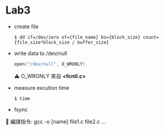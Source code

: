 # Lab3

* create file
  ```linux
  $ dd if=/dev/zero of={file_name} bs={block_size} count={file_size*block_size / buffer_size}
  ```

* write data to /dev/null
  ```c
  open("/dev/null", O_WRONLY)
  ```
  ⚠ O_WRONLY 來自 **<fcntl.c>**
  
* measure excution time
  ```
  $ time
  ```
  
* fsync


💬 編譯指令: gcc -o [name] file1.c file2.c ...
